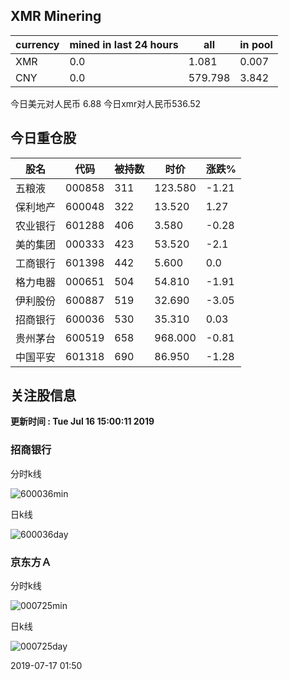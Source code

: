 ## XMR Minering

|currency|mined in last 24 hours|all|in pool|
|---|---|---|---|
|XMR|0.0|1.081|0.007|
|CNY|0.0|579.798|3.842|

今日美元对人民币 6.88	今日xmr对人民币536.52


## 今日重仓股 

|股名|代码|被持数|时价|涨跌%|
|---|---|---|---|---|
|五粮液|000858|311|123.580|-1.21|
|保利地产|600048|322|13.520|1.27|
|农业银行|601288|406|3.580|-0.28|
|美的集团|000333|423|53.520|-2.1|
|工商银行|601398|442|5.600|0.0|
|格力电器|000651|504|54.810|-1.91|
|伊利股份|600887|519|32.690|-3.05|
|招商银行|600036|530|35.310|0.03|
|贵州茅台|600519|658|968.000|-0.81|
|中国平安|601318|690|86.950|-1.28|

## 关注股信息
**更新时间 : Tue Jul 16 15:00:11 2019**
### 招商银行 
分时k线

![600036min](http://image.sinajs.cn/newchart/min/n/sh600036.gif)

日k线

![600036day](http://image.sinajs.cn/newchart/daily/n/sh600036.gif)

### 京东方Ａ 
分时k线

![000725min](http://image.sinajs.cn/newchart/min/n/sz000725.gif)

日k线

![000725day](http://image.sinajs.cn/newchart/daily/n/sz000725.gif)

2019-07-17 01:50